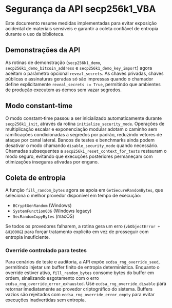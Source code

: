 # Segurança da API secp256k1_VBA

Este documento resume medidas implementadas para evitar exposição acidental de materiais sensíveis e garantir a coleta confiável de entropia durante o uso da biblioteca.

## Demonstrações da API

As rotinas de demonstração (`secp256k1_demo`, `secp256k1_demo_bitcoin_address` e `secp256k1_demo_key_import`) agora aceitam o parâmetro opcional `reveal_secrets`. As chaves privadas, chaves públicas e assinaturas geradas só são impressas quando o chamador define explicitamente `reveal_secrets := True`, permitindo que ambientes de produção executem as demos sem vazar segredos.

## Modo constant-time

O modo constant-time passou a ser inicializado automaticamente durante `secp256k1_init`, através da rotina `initialize_security_mode`. Operações de multiplicação escalar e exponenciação modular adotam o caminho sem ramificações condicionadas a segredos por padrão, reduzindo vetores de ataque por canal lateral. Bancos de testes e benchmarks ainda podem desativar o modo chamando `disable_security_mode` quando necessário. Chamadas subsequentes a `secp256k1_reset_context_for_tests` restauram o modo seguro, evitando que execuções posteriores permaneçam com otimizações inseguras ativadas por engano.

## Coleta de entropia

A função `fill_random_bytes` agora se apoia em `GetSecureRandomBytes`, que seleciona o melhor provedor disponível em tempo de execução:

- `BCryptGenRandom` (Windows)
- `SystemFunction036` (Windows legacy)
- `SecRandomCopyBytes` (macOS)

Se todos os provedores falharem, a rotina gera um erro (`vbObjectError + &H1000&`) para forçar tratamento explícito em vez de prosseguir com entropia insuficiente.

### Override controlado para testes

Para cenários de teste e auditoria, a API expõe `ecdsa_rng_override_seed`, permitindo injetar um buffer finito de entropia determinística. Enquanto o override estiver ativo, `fill_random_bytes` consome bytes do buffer em ordem, sinalizando esgotamento com o erro `ecdsa_rng_override_error_exhausted`. Use `ecdsa_rng_override_disable` para retornar imediatamente ao provedor criptográfico do sistema. Buffers vazios são rejeitados com `ecdsa_rng_override_error_empty` para evitar execuções inadvertidas sem entropia.
